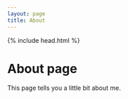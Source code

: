 ```yaml
---
layout: page
title: About
---
```

{% include head.html %}

# About page

This page tells you a little bit about me.